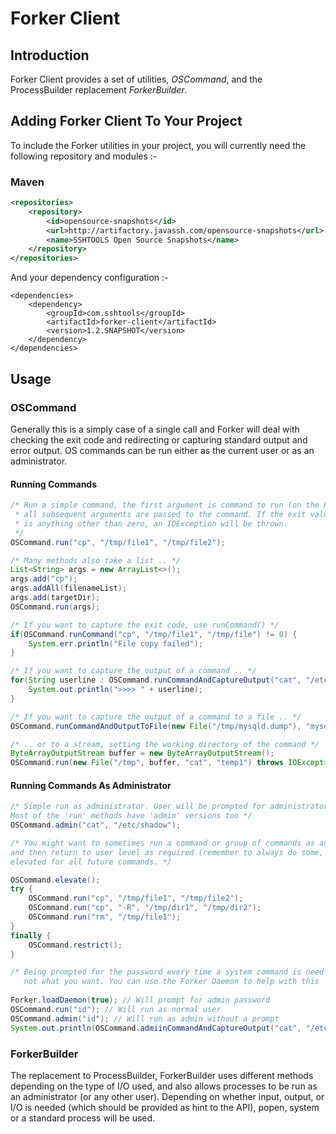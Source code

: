# Forker Client

## Introduction

Forker Client provides a set of utilities, *OSCommand*, and the ProcessBuilder replacement *ForkerBuilder*. 
   
## Adding Forker Client To Your Project

To include the Forker utilities in your project, you will currently need the following repository and modules :-

### Maven

```xml
<repositories>
	<repository>
		<id>opensource-snapshots</id>
		<url>http://artifactory.javassh.com/opensource-snapshots</url>
		<name>SSHTOOLS Open Source Snapshots</name>
	</repository>
</repositories>
```

And your dependency configuration :-
    
```
<dependencies>
	<dependency>
		<groupId>com.sshtools</groupId>
		<artifactId>forker-client</artifactId>
		<version>1.2.SNAPSHOT</version>
	</dependency>
</dependencies>
```

## Usage

### OSCommand

Generally this is a simply case of a single call and Forker will deal with checking the exit code and redirecting or capturing standard output and error output. OS commands can be run either as the current user or as an administrator.

#### Running Commands

```java
/* Run a simple command, the first argument is command to run (on the PATH),
 * all subsequent arguments are passed to the command. If the exit value
 * is anything other than zero, an IOException will be thrown.
 */
OSCommand.run("cp", "/tmp/file1", "/tmp/file2");

/* Many methods also take a list .. */
List<String> args = new ArrayList<>();
args.add("cp");
args.addAll(filenameList);
args.add(targetDir);
OSCommand.run(args);

/* If you want to capture the exit code, use runCommand() */
if(OSCommand.runCommand("cp", "/tmp/file1", "/tmp/file") != 0) {
    System.err.println("File copy failed");
}

/* If you want to capture the output of a command .. */
for(String userline : OSCommand.runCommandAndCaptureOutput("cat", "/etc/passwd")) {
    System.out.println(">>>> " + userline);  
}

/* If you want to capture the output of a command to a file .. */
OSCommand.runCommandAndOutputToFile(new File("/tmp/mysqld.dump"), "mysqldump", "--add-drop-tables", "mydatabase");

/* .. or to a stream, setting the working directory of the command */
ByteArrayOutputStream buffer = new ByteArrayOutputStream();
OSCommand.run(new File("/tmp", buffer, "cat", "temp1") throws IOException {

```
#### Running Commands As Administrator

```java
/* Simple run as administrator. User will be prompted for administrator password (their own, the administrators, or perhaps a UAC prompt depending on the operating system and configuration.
Most of the 'run' methods have 'admin' versions too */
OSCommand.admin("cat", "/etc/shadow");

/* You might want to sometimes run a command or group of commands as administrator. In this case you can elevate to admin
and then return to user level as required (remember to always do some, once elevated, your current thread stays
elevated for all future commands. */

OSCommand.elevate();
try {
    OSCommand.run("cp", "/tmp/file1", "/tmp/file2");
    OSCommand.run("cp", "-R", "/tmp/dir1", "/tmp/dir2");
    OSCommand.run("rm", "/tmp/file1");
}
finally {
    OSCommand.restrict();
}

/* Being prompted for the password every time a system command is need is probably 
   not what you want. You can use the Forker Daemon to help with this  .. */
   
Forker.loadDaemon(true); // Will prompt for admin password
OSCommand.run("id"); // Will run as normal user
OSCommand.admin("id"); // Will run as admin without a prompt  
System.out.println(OSCommand.admiinCommandAndCaptureOutput("cat", "/etc/shadow")); // Will run as admin without a prompt
```

### ForkerBuilder 

The replacement to ProcessBuilder, ForkerBuilder uses different methods depending on the type of  I/O used, and also allows processes to be run as an administrator (or any other user). Depending on whether input, output, or I/O is needed (which should be provided as hint to the API), popen, system or a standard process will be used.

